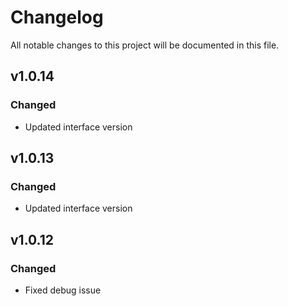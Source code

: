 # Changelog
All notable changes to this project will be documented in this file.

## v1.0.14
### Changed
 - Updated interface version

## v1.0.13
### Changed
 - Updated interface version

## v1.0.12
### Changed
 - Fixed debug issue